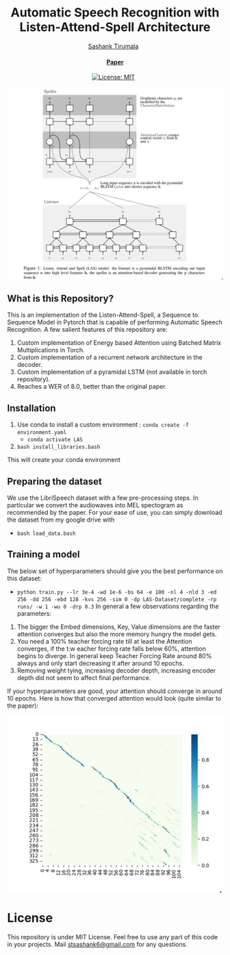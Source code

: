 <h1 align="center">
    Automatic Speech Recognition with Listen-Attend-Spell Architecture
</h1>

<div align="center">
  <a href="https://sashank-tirumala.github.io/">Sashank Tirumala</a> &nbsp;
</div>

<h4 align="center">
  <a href="https://arxiv.org/pdf/1508.01211.pdf"><b>Paper</b></a> 
</h4>



<div align="center">



[![License: MIT](https://img.shields.io/badge/License-MIT-yellow.svg)](https://opensource.org/licenses/MIT) &nbsp;

<img src=".github/las_model.png" width="1000">

</div>

## What is this Repository?
This is an implementation of the Listen-Attend-Spell, a Sequence to Sequence Model in Pytorch that is capable of performing Automatic Speech Recognition. A few salient features of this repository are:
1. Custom implementation of Energy based Attention using Batched Matrix Multiplications in Torch.
2. Custom implementation of a recurrent network architecture in the decoder.
3. Custom implementation of a pyramidal LSTM (not available in torch repository).
4. Reaches a WER of 8.0, better than the original paper.

## Installation

1. Use conda to install a custom environment : `conda create -f environment.yaml`
    * `conda activate LAS`
2. `bash install_libraries.bash`

This will create your conda environment

## Preparing the dataset

We use the LibriSpeech dataset with a few pre-processing steps. In particular we convert the audiowaves into MEL spectogram as recommended by the paper. 
For your ease of use, you can simply download the dataset from my google drive with 
* `bash load_data.bash`

## Training a model
The below set of hyperparameters should give you the best performance on this dataset:
* `python train.py --lr 3e-4 -wd 1e-6 -bs 64 -e 100 -nl 4 -nld 3 -ed 256 -dd 256 -ebd 128 -kvs 256 -sim 0 -dp LAS-Dataset/complete -rp runs/ -w 1 -wu 0 -drp 0.3`
In general a few observations regarding the parameters:
1. The bigger the Embed dimensions, Key, Value dimensions are the faster attention converges but also the more memory hungry the model gets.
2. You need a 100% teacher forcing rate till at least the Attention converges, if the t:w
eacher forcing rate falls below 60%, attention begins to diverge. In general keep Teacher Forcing Rate around 80% always and only start decreasing it after around 10 epochs. 
3. Removing weight tying, increasing decoder depth, increasing encoder depth did not seem to affect final performance. 

If your hyperparameters are good, your attention should converge in around 10 epochs. Here is how that converged attention would look (quite similar to the paper):

<div align="center">

<img src=".github/Attention_Converged.png" width="800"/>

</div>

# License

This repository is under MIT License. Feel free to use any part of this code in your projects. Mail stsashank6@gmail.com for any questions. 

